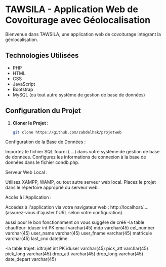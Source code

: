 # TAWSILA - Application Web de Covoiturage avec Géolocalisation

Bienvenue dans TAWSILA, une application web de covoiturage intégrant la géolocalisation. 

## Technologies Utilisées

- PHP
- HTML
- CSS
- JavaScript
- Bootstrap
- MySQL (ou tout autre système de gestion de base de données)

## Configuration du Projet

1. **Cloner le Projet :**
   ```bash
   git clone https://github.com/zabdelhak/projetweb

Configuration de la Base de Données :

Importez le fichier SQL fourni (....) dans votre système de gestion de base de données.
Configurez les informations de connexion à la base de données dans le fichier condb.php.

Serveur Web Local :

Utilisez XAMPP, WAMP, ou tout autre serveur web local.
Placez le projet dans le répertoire approprié du serveur web.

Accès à l'Application :

Accédez à l'application via votre navigateur web : http://localhost/.... (assurez-vous d'ajuster l'URL selon votre configuration).
 
aussi pour le bon fonctionnment on vous suggére de créé
-la table  chauffeur:
iduser int PK 
email varchar(45) 
mdp varchar(45) 
cel_number varchar(45) 
user_name varchar(45) 
user_fname varchar(45) 
matricule varchar(45) 
last_cnx datetime 

-la table  trajet:
idtrajet int PK 
iduser varchar(45) 
pick_att varchar(45) 
pick_long varchar(45) 
drop_att varchar(45) 
drop_long varchar(45) 
date_depart varchar(45)

